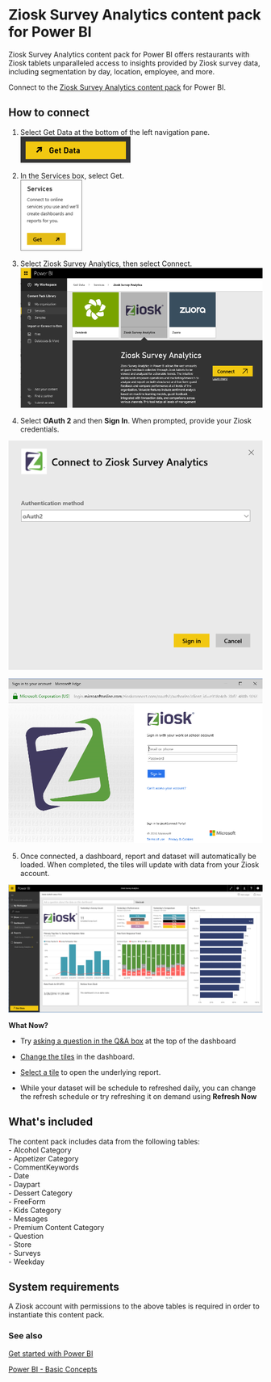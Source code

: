 ﻿<properties 
   pageTitle="Ziosk content pack for Power BI"
   description="Ziosk content pack for Power BI"
   services="powerbi" 
   documentationCenter="" 
   authors="theresapalmer" 
   manager="mblythe" 
   editor=""
   tags=""/>
 
<tags
   ms.service="powerbi"
   ms.devlang="NA"
   ms.topic="article"
   ms.tgt_pltfrm="NA"
   ms.workload="powerbi"
   ms.date="03/31/2016"
   ms.author="tpalmer"/>

# Ziosk Survey Analytics content pack for Power&nbsp;BI  

Ziosk Survey Analytics content pack for Power BI offers restaurants with Ziosk tablets unparalleled access to insights provided by Ziosk survey data, including segmentation by day, location, employee, and more.

Connect to the [Ziosk Survey Analytics content pack](https://app.powerbi.com/getdata/services/ziosk-survey-analytics) for Power BI.

## How to connect

1. Select Get Data at the bottom of the left navigation pane.  
![](media/powerbi-content-pack-ziosk/getdata.png)

2. In the Services box, select Get.  
![](media/powerbi-content-pack-ziosk/services.PNG)

3. Select Ziosk Survey Analytics, then select Connect.  
![](media/powerbi-content-pack-ziosk/connect.png)

4. Select **OAuth 2** and then **Sign In**. When prompted, provide your Ziosk credentials.

![](media/powerbi-content-pack-ziosk/creds.png)

![](media/powerbi-content-pack-ziosk/creds2.png)

5. Once connected, a dashboard, report and dataset will automatically be loaded. When completed, the tiles will update with data from your Ziosk account.

![](media/powerbi-content-pack-ziosk/dashboard.png)


**What Now?**

- Try [asking a question in the Q&A box](powerbi-service-q-and-a.md) at the top of the dashboard

- [Change the tiles](powerbi-service-edit-a-tile-in-a-dashboard.md) in the dashboard.

- [Select a tile](powerbi-service-dashboard-tiles.md) to open the underlying report.

- While your dataset will be schedule to refreshed daily, you can change the refresh schedule or try refreshing it on demand using **Refresh Now**

## What's included

The content pack includes data from the following tables:  
    - Alcohol Category  
    - Appetizer Category  
    - CommentKeywords  
    - Date  
    - Daypart  
    - Dessert Category  
    - FreeForm  
    - Kids Category  
    - Messages  
    - Premium Content Category  
    - Question  
    - Store  
    - Surveys  
    - Weekday  
       

## System requirements

A Ziosk account with permissions to the above tables is required in order to instantiate this content pack.
    
### See also

[Get started with Power BI](powerbi-service-get-started.md)

[Power BI - Basic Concepts](powerbi-service-basic-concepts.md)

